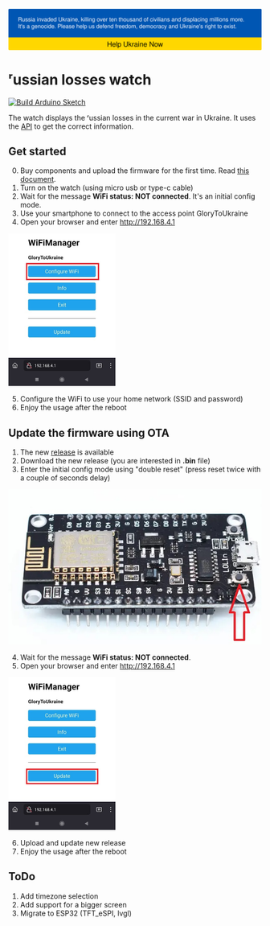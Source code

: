 <a href="#"><img src="https://raw.githubusercontent.com/vshymanskyy/StandWithUkraine/main/banner2-no-action.svg" /></a>

# ʳussian losses watch

[![Build Arduino Sketch](https://github.com/rublin/russian-losses-watch/actions/workflows/arduino_build.yml/badge.svg)](https://github.com/rublin/russian-losses-watch/actions/workflows/arduino_build.yml)

The watch displays the ʳussian losses in the current war in Ukraine. It uses the [API](https://russianwarship.rip/api-documentation/v2) to get the correct information.

## Get started

0. Buy components and upload the firmware for the first time. Read [this document](https://github.com/rublin/russian-losses-watch/blob/main/BUY_IT_YOURSELF.md).
1. Turn on the watch (using micro usb or type-c cable)
2. Wait for the message **WiFi status: NOT connected**. It's an initial config mode.
3. Use your smartphone to connect to the access point GloryToUkraine
4. Open your browser and enter http://192.168.4.1

<a href="#"><img src="https://github.com/rublin/russian-losses-watch/blob/main/images/WiFiManager_configure_wifi.jpg?raw=true" width="213" height="304"/></a>

5. Configure the WiFi to use your home network (SSID and password)
6. Enjoy the usage after the reboot

## Update the firmware using OTA

1. The new [release](https://github.com/rublin/russian-losses-watch/releases) is available
2. Download the new release (you are interested in **.bin** file)
3. Enter the initial config mode using "double reset" (press reset twice with a couple of seconds delay)

<a href="#"><img src="https://github.com/rublin/russian-losses-watch/blob/main/images/nodemcu-v3.jpg?raw=true" /></a>

4. Wait for the message **WiFi status: NOT connected**. 
5. Open your browser and enter http://192.168.4.1

<a href="#"><img src="https://github.com/rublin/russian-losses-watch/blob/main/images/WiFiManager_ota.jpg?raw=true" width="213" height="304"/></a>

6. Upload and update new release
7. Enjoy the usage after the reboot

## ToDo

1. Add timezone selection
2. Add support for a bigger screen
3. Migrate to ESP32 (TFT_eSPI, lvgl)